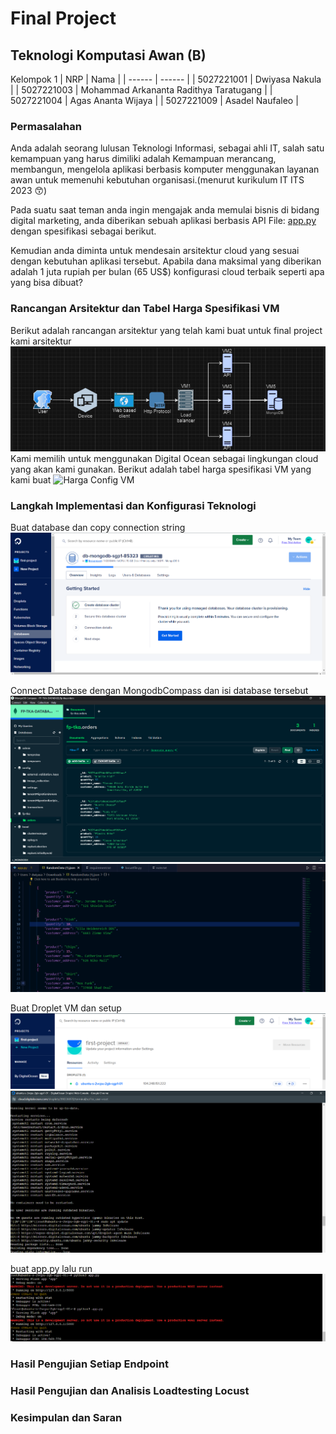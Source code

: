 # Final Project
## Teknologi Komputasi Awan (B)

Kelompok 1
| NRP | Nama |
| ------ | ------ |
| 5027221001 | Dwiyasa Nakula |
| 5027221003 | Mohammad Arkananta Radithya Taratugang |
| 5027221004 | Agas Ananta Wijaya |
| 5027221009 | Asadel Naufaleo |

### Permasalahan
Anda adalah seorang lulusan Teknologi Informasi, sebagai ahli IT, salah satu kemampuan yang harus dimiliki adalah Kemampuan merancang, membangun, mengelola aplikasi berbasis komputer menggunakan layanan awan untuk memenuhi kebutuhan organisasi.(menurut kurikulum IT ITS 2023 😙)

Pada suatu saat teman anda ingin mengajak anda memulai bisnis di bidang digital marketing, anda diberikan sebuah aplikasi berbasis API File: [app.py](https://github.com/fuaddary/fp-tka/blob/main/app.py) dengan spesifikasi sebagai berikut.

Kemudian anda diminta untuk mendesain arsitektur cloud yang sesuai dengan kebutuhan aplikasi tersebut. Apabila dana maksimal yang diberikan adalah 1 juta rupiah per bulan (65 US$) konfigurasi cloud terbaik seperti apa yang bisa dibuat?

### Rancangan Arsitektur dan Tabel Harga Spesifikasi VM
Berikut adalah rancangan arsitektur yang telah kami buat untuk final project kami arsitektur
![Rancangan Arsitektur VM](images/Rancangan_VM.png)
Kami memilih untuk menggunakan Digital Ocean sebagai lingkungan cloud yang akan kami gunakan. Berikut adalah tabel harga spesifikasi VM yang kami buat
![Harga Config VM](images/Harga_VM.png)

### Langkah Implementasi dan Konfigurasi Teknologi
Buat database dan copy connection string
![Setup DB](images/setupDB.png)

Connect Database dengan MongodbCompass dan isi database tersebut
![MongoDB Compass](images/MongodbC.png)
![JSON DATABASE](images/Json_file.png)

Buat Droplet VM dan setup
![Create Worker](images/Create_worker.png)
![Install Dependency](images/install_dependency.png)

buat app.py lalu run
![run app.py](images/run_apppy.png)


### Hasil Pengujian Setiap Endpoint

### Hasil Pengujian dan Analisis Loadtesting Locust

### Kesimpulan dan Saran
